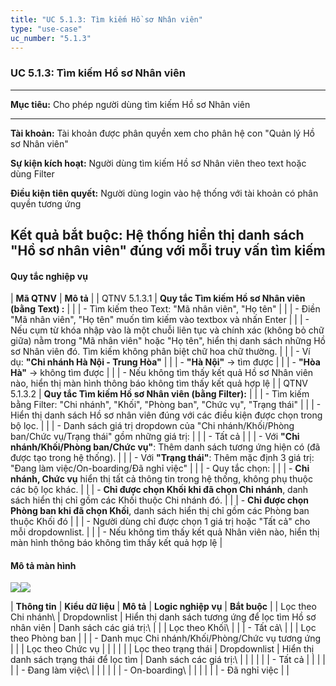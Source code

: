 ```yaml
---
title: "UC 5.1.3: Tìm kiếm Hồ sơ Nhân viên"
type: "use-case"
uc_number: "5.1.3"
---
```


### UC 5.1.3: Tìm kiếm Hồ sơ Nhân viên

  ----------------------------------------------------------------------------------------------------------
  **Mục tiêu:**               Cho phép người dùng tìm kiếm Hồ sơ Nhân viên
  --------------------------- ------------------------------------------------------------------------------
  **Tài khoản:**              Tài khoản được phân quyền xem cho phân hệ con "Quản lý Hồ sơ Nhân viên"

  **Sự kiện kích hoạt:**      Người dùng tìm kiếm Hồ sơ Nhân viên theo text hoặc dùng Filter

  **Điều kiện tiên quyết:**   Người dùng login vào hệ thống với tài khoản có phân quyền tương ứng

  **Kết quả bắt buộc:**       Hệ thống hiển thị danh sách "Hồ sơ nhân viên" đúng với mỗi truy vấn tìm kiếm
  ----------------------------------------------------------------------------------------------------------

#### Quy tắc nghiệp vụ

| **Mã QTNV** | **Mô tả** |
| QTNV 5.1.3.1 | **Quy tắc Tìm kiếm Hồ sơ Nhân viên (bằng Text) :** |
|  | - Tìm kiếm theo Text: "Mã nhân viên", "Họ tên" |
|  | - Điền "Mã nhân viên", "Họ tên" muốn tìm kiếm vào textbox và nhấn Enter |
|  | - Nếu cụm từ khóa nhập vào là một chuỗi liên tục và chính xác (không bỏ chữ giữa) nằm trong "Mã nhân viên" hoặc "Họ tên", hiển thị danh sách những Hồ sơ Nhân viên đó. Tìm kiếm không phân biệt chữ hoa chữ thường. |
|  | - Ví dụ: **\"Chi nhánh Hà Nội - Trung Hòa\"** |
|  | - **\"Hà Nội\"** → tìm được |
|  | - **\"Hòa Hà\"** → không tìm được |
|  | - Nếu không tìm thấy kết quả Hồ sơ Nhân viên nào, hiển thị màn hình thông báo không tìm thấy kết quả hợp lệ |
| QTNV 5.1.3.2 | **Quy tắc Tìm kiếm Hồ sơ Nhân viên (bằng Filter):** |
|  | - Tìm kiếm bằng Filter: "Chi nhánh", "Khối", "Phòng ban", "Chức vụ", "Trạng thái" |
|  | - Hiển thị danh sách Hồ sơ nhân viên đúng với các điều kiện được chọn trong bộ lọc. |
|  | - Danh sách giá trị dropdown của "Chi nhánh/Khối/Phòng ban/Chức vụ/Trạng thái" gồm những giá trị: |
|  | - Tất cả |
|  | - Với **"Chi nhánh/Khối/Phòng ban/Chức vụ"**: Thêm danh sách tương ứng hiện có (đã được tạo trong hệ thống). |
|  | - Với **"Trạng thái"**: Thêm mặc định 3 giá trị: "Đang làm việc/On-boarding/Đã nghỉ việc" |
|  | - Quy tắc chọn: |
|  | - **Chi nhánh, Chức vụ** hiển thị tất cả thông tin trong hệ thống, không phụ thuộc các bộ lọc khác. |
|  | - **Chỉ được chọn Khối khi đã chọn Chi nhánh**, danh sách hiển thị chỉ gồm các Khối thuộc Chi nhánh đó. |
|  | - **Chỉ được chọn Phòng ban khi đã chọn Khối**, danh sách hiển thị chỉ gồm các Phòng ban thuộc Khối đó |
|  | - Người dùng chỉ được chọn 1 giá trị hoặc \"Tất cả\" cho mỗi dropdownlist. |
|  | - Nếu không tìm thấy kết quả Nhân viên nào, hiển thị màn hình thông báo không tìm thấy kết quả hợp lệ |

#### Mô tả màn hình

![](media/image71.png)![](media/image60.png)

| **Thông tin** | **Kiểu dữ liệu** | **Mô tả** | **Logic nghiệp vụ** | **Bắt buộc** |
| Lọc theo Chi nhánh\ | Dropdownlist | Hiển thị danh sách tương ứng để lọc tìm Hồ sơ nhân viên | Danh sách các giá trị:\ |  |
| Lọc theo Khối\ |  |  | - Tất cả\ |  |
| Lọc theo Phòng ban |  |  | - Danh mục Chi nhánh/Khối/Phòng/Chức vụ tương ứng |  |
| Lọc theo Chức vụ |  |  |  |  |
| Lọc theo trạng thái | Dropdownlist | Hiển thị danh sách trạng thái để lọc tìm | Danh sách các giá trị:\ |  |
|  |  |  | - Tất cả |  |
|  |  |  | \- Đang làm việc\ |  |
|  |  |  | - On-boarding\ |  |
|  |  |  | - Đã nghỉ việc |  |
